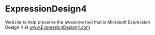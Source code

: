 # ExpressionDesign4
Website to help preserve the awesome tool that is Microsoft Expression Design 4 at www.ExpressionDesign4.com
